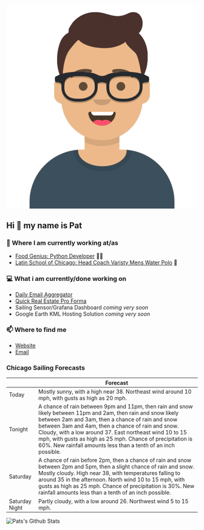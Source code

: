 [![Social banner for p-j-falconer](https://raw.githubusercontent.com/P-J-FALCONER/P-J-FALCONER/master/assets/avataaars.svg)](https://patfalconer.com/)
## Hi :wave: my name is Pat

### 💼 Where I am currently working at/as
- [Food Genius: Python Developer](https://getfoodgenius.com/) 🍔🐍
- [Latin School of Chicago: Head Coach Varisty Mens Water Polo](https://www.latinschool.org/) 🤽


### 💻 What i am currently/done working on
 - [Daily Email Aggregator](https://github.com/P-J-FALCONER/dott_daily_mail)
 - [Quick Real Estate Pro Forma](https://github.com/P-J-FALCONER/henry)
 - Sailing Sensor/Grafana Dashboard *coming very soon*
 - Google Earth KML Hosting Solution *coming very soon*

### 📫 Where to find me
 - [Website](https://patfalconer.com/)
 - [Email](mailto:patrick.j.falconer@gmail.com)


### Chicago Sailing Forecasts
|   | Forecast  |
|---|---|
| Today | Mostly sunny, with a high near 38. Northeast wind around 10 mph, with gusts as high as 20 mph. |
| Tonight | A chance of rain between 9pm and 11pm, then rain and snow likely between 11pm and 2am, then rain and snow likely between 2am and 3am, then a chance of rain and snow between 3am and 4am, then a chance of rain and snow. Cloudy, with a low around 37. East northeast wind 10 to 15 mph, with gusts as high as 25 mph. Chance of precipitation is 60%. New rainfall amounts less than a tenth of an inch possible. |
| Saturday | A chance of rain before 2pm, then a chance of rain and snow between 2pm and 5pm, then a slight chance of rain and snow. Mostly cloudy. High near 38, with temperatures falling to around 35 in the afternoon. North wind 10 to 15 mph, with gusts as high as 25 mph. Chance of precipitation is 30%. New rainfall amounts less than a tenth of an inch possible. |
| Saturday Night | Partly cloudy, with a low around 26. Northwest wind 5 to 15 mph. |

![Pats's Github Stats](https://github-readme-stats.vercel.app/api?username=p-j-falconer&show_icons=true&theme=radical)

